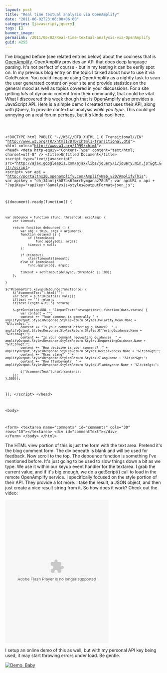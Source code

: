 ```yaml
---
layout: post
title: "Real time textual analysis via OpenAmplify"
date: "2011-06-02T23:06:00+06:00"
categories: [javascript,jquery]
tags: []
banner_image: 
permalink: /2011/06/02/Real-time-textual-analysis-via-OpenAmplify
guid: 4255
---
```


I've blogged before (see related entries below) about the coolness that is <a href="http://www.openamplify.com/">OpenAmplify</a>. OpenAmplify provides an APi that does deep language parsing. It's not perfect of course - but in my testing it can be eerily spot on. In my previous blog entry on the topic I talked about how to use it via ColdFusion. You could imagine using OpenAmplify as a nightly task to scan the user generated content on your site and provide statistics on the general mood as well as topics covered in your discussions. For a site getting <i>lots</i> of dynamic content from their community, that could be vital. What I discovered this week though that is OpenAmplify also provides a JavaScript API. Here is a simple demo I created that uses their API, along with jQuery, to provide contextual analysis <i>while you type</i>. This could get annoying on a real forum perhaps, but it's kinda cool here. 

<p>
<!--more-->
<code>

&lt;!DOCTYPE html PUBLIC "-//W3C//DTD XHTML 1.0 Transitional//EN" "http://www.w3.org/TR/xhtml1/DTD/xhtml1-transitional.dtd"&gt;
&lt;html xmlns="http://www.w3.org/1999/xhtml"&gt;
&lt;head&gt;
&lt;meta http-equiv="Content-Type" content="text/html; charset=utf-8" /&gt;
&lt;title&gt;Untitled Document&lt;/title&gt;
&lt;script type="text/javascript" src="http://ajax.googleapis.com/ajax/libs/jquery/1/jquery.min.js"&gt;&lt;/script&gt;
&lt;script&gt;
var api = "http://portaltnx20.openamplify.com/AmplifyWeb_v20/AmplifyThis";
var apikey = "dhj34antjkh87bs6fmrrhymganaz78d5";
var apiURL = api + "?apiKey="+apikey+"&analysis=styles&outputFormat=json_js";

$(document).ready(function() {

	var debounce = function (func, threshold, execAsap) {
        var timeout;
     
        return function debounced () {
            var obj = this, args = arguments;
            function delayed () {
                if (!execAsap)
                    func.apply(obj, args);
                timeout = null; 
            };
     
            if (timeout)
                clearTimeout(timeout);
            else if (execAsap)
                func.apply(obj, args);
     
            timeout = setTimeout(delayed, threshold || 100); 
        };
     
    }

	$("#comments").keyup(debounce(function(e) {
		$("#commentText").html("");
		var text = $.trim($(this).val());
		if(text == '') return;
		if(text.length &lt; 5) return;

		$.getScript(apiURL + "&inputText="+escape(text),function(data,status) {
			var content = "";
			content += "Your comment is generally " + amplifyOutput.StylesResponse.StylesReturn.Styles.Polarity.Mean.Name + "&lt;br&gt;";
			content += "Is your comment offering guidance?  " + amplifyOutput.StylesResponse.StylesReturn.Styles.OfferingGuidance.Name + "&lt;br&gt;";
			content += "Is your comment requesting guidance?  " + amplifyOutput.StylesResponse.StylesReturn.Styles.RequestingGuidance.Name + "&lt;br&gt;";
			content += "How decisive is your comment?  " + amplifyOutput.StylesResponse.StylesReturn.Styles.Decisiveness.Name + "&lt;br&gt;";
			content += "Uses slang?  " + amplifyOutput.StylesResponse.StylesReturn.Styles.Slang.Name + "&lt;br&gt;";
			content += "How flamboyant?  " + amplifyOutput.StylesResponse.StylesReturn.Styles.Flamboyance.Name + "&lt;br&gt;";
			
			$("#commentText").html(content);
		});
	},500));
});
&lt;/script&gt;
&lt;/head&gt;

&lt;body&gt;

&lt;form&gt;
&lt;textarea name="comments" id="comments" cols="30" rows="10"&gt;&lt;/textarea&gt;
&lt;div id="commentText"&gt;&lt;/div&gt;
&lt;/form&gt;
&lt;/body&gt;
&lt;/html&gt;
</code>

<p>

The HTML view portion of this is just the form with the text area. Pretend it's the blog comment form. The div beneath is blank and will be used for feedback. Now scroll to the top. The debounce function is something I've mentioned before. It's just going to be used to slow things down a bit as we type. We use it within our keyup event handler for the textarea. I grab the current value, and if it's big enough, we do a getScript() call to load in the remote OpenAmplify service. I specifically focused on the style portion of their API. They provide a lot more. I take the result, a JSON object, and then just create a nice result string from it. So how does it work? Check out the video:

<p>

<object classid="clsid:d27cdb6e-ae6d-11cf-96b8-444553540000" codebase="http://download.macromedia.com/pub/shockwave/cabs/flash/swflash.cab#version=6,0,40,0" width="331" height="459" id="mymoviename"> 
<param name="movie" value="http://www.raymondcamden.com/images/2011-06-02_2130.swf" />  
<param name="quality" value="high" /> 
<param name="bgcolor" value="#ffffff" /> 
<embed src="http://www.coldfusionjedi.com/images/2011-06-02_2130.swf" quality="high" bgcolor="#ffffff" width="331" height="459" name="mymoviename" align="" type="application/x-shockwave-flash" pluginspage="http://www.macromedia.com/go/getflashplayer"> 
</embed> 
</object>

<p>

I setup an online demo of this as well, but with my personal API key being used, it may start throwing errors under load. Be gentle. 

<p>


<a href="http://www.coldfusionjedi.com/demos/june12011/test3.html"><img src="https://static.raymondcamden.com/images/cfjedi/icon_128.png" title="Demo, Baby" border="0"></a>